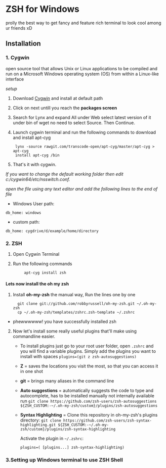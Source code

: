 
# ZSH for Windows

prolly the best way to get fancy and feature rich terminal to look cool among ur friends xD
## Installation
### 1. Cygwin
open source tool that allows Unix or Linux applications to be compiled and run on a Microsoft Windows operating system (OS) from within a Linux-like interface

*setup*

1. Download [Cygwin](https://cygwin.com/install.html) and install at default path
2. Click on next untill you reach the **packages screen**
3. Search for Lynx and expand All under Web select latest version of it under bin of wget no need to select Source. Then Continue.
4. Launch cygwin terminal and run the following commands to download and install apt-cyg

        lynx -source rawgit.com/transcode-open/apt-cyg/master/apt-cyg > apt-cyg
        install apt-cyg /bin
    
5. That's it with cygwin.

*If you want to change the default working folder then edit c:/cygwin64/etc/nsswitch.conf.* 

*open the file using any text editor and add the following lines to the end of file*

- Windows User path: 

```
db_home: windows
```

- custom path:
```
db_home: cygdrive/d/example/home/directory
```
### 2. ZSH
1. Open Cygwin Terminal
2. Run the following commands 

            apt-cyg install zsh
#### Lets now install the oh my zsh

1. Install **oh-my-zsh** the manual way, Run the lines one by one
        
         git clone git://github.com/robbyrussell/oh-my-zsh.git ~/.oh-my-zsh
         cp ~/.oh-my-zsh/templates/zshrc.zsh-template ~/.zshrc
- phewwwwww! you have successfully installed zsh
2. Now let's install some really useful plugins that'll make using commandline easier.

    - To install plugins just go to your root user folder, open `.zshrc` and you will find a variable plugins. Simply add the plugins you want to install with spaces `plugins=(git z zsh-autosuggestions)`
    - **Z** = saves the locations you visit the most, so that you can access it in one shot
    - **git** = brings many aliases in the command line
    - **Auto suggestions** = automatically suggests the code to type and autocomplete,  has to be installed manually not        internally available 
      run `git clone https://github.com/zsh-users/zsh-autosuggestions ${ZSH_CUSTOM:-~/.oh-my-zsh/custom}/plugins/zsh-autosuggestions`
    - **Syntax Highlighting** = Clone this repository in oh-my-zsh's plugins directory:
      `git clone https://github.com/zsh-users/zsh-syntax-highlighting.git ${ZSH_CUSTOM:-~/.oh-my-zsh/custom}/plugins/zsh-syntax-highlighting`

      Activate the plugin in `~/.zshrc`:

      `plugins=( [plugins...] zsh-syntax-highlighting)`

### 3.Setting up Windows terminal to use ZSH Shell